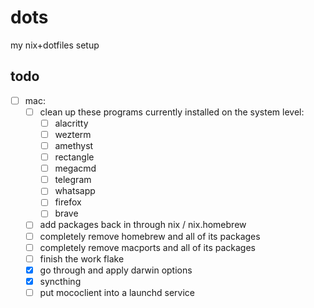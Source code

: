 # dots

my nix+dotfiles setup

## todo

- [ ] mac:
  - [ ] clean up these programs currently installed on the system level:
    - [ ] alacritty
    - [ ] wezterm
    - [ ] amethyst
    - [ ] rectangle
    - [ ] megacmd
    - [ ] telegram
    - [ ] whatsapp
    - [ ] firefox
    - [ ] brave
  - [ ] add packages back in through nix / nix.homebrew
  - [ ] completely remove homebrew and all of its packages
  - [ ] completely remove macports and all of its packages
  - [ ] finish the work flake
  - [x] go through and apply darwin options
  - [x] syncthing
  - [ ] put mococlient into a launchd service
